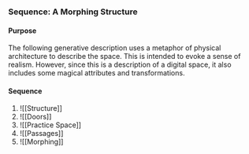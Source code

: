 ### Sequence: A Morphing Structure
#### Purpose
The following generative description uses a metaphor of physical architecture to describe the space. This is intended to evoke a sense of realism. However, since this is a description of a digital space, it also includes some magical attributes and transformations.

#### Sequence
1. ![[Structure]]
2. ![[Doors]]
3. ![[Practice Space]]
4. ![[Passages]]
5. ![[Morphing]]